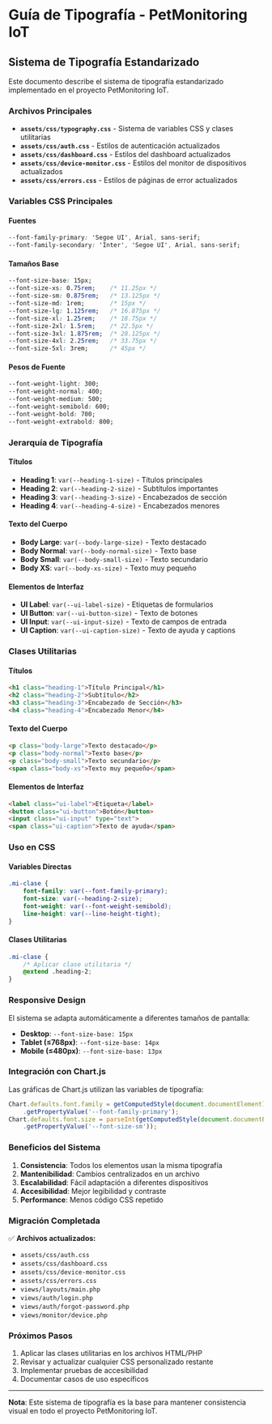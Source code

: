 # Guía de Tipografía - PetMonitoring IoT

## Sistema de Tipografía Estandarizado

Este documento describe el sistema de tipografía estandarizado implementado en el proyecto PetMonitoring IoT.

### Archivos Principales

- **`assets/css/typography.css`** - Sistema de variables CSS y clases utilitarias
- **`assets/css/auth.css`** - Estilos de autenticación actualizados
- **`assets/css/dashboard.css`** - Estilos del dashboard actualizados
- **`assets/css/device-monitor.css`** - Estilos del monitor de dispositivos actualizados
- **`assets/css/errors.css`** - Estilos de páginas de error actualizados

### Variables CSS Principales

#### Fuentes
```css
--font-family-primary: 'Segoe UI', Arial, sans-serif;
--font-family-secondary: 'Inter', 'Segoe UI', Arial, sans-serif;
```

#### Tamaños Base
```css
--font-size-base: 15px;
--font-size-xs: 0.75rem;    /* 11.25px */
--font-size-sm: 0.875rem;   /* 13.125px */
--font-size-md: 1rem;       /* 15px */
--font-size-lg: 1.125rem;   /* 16.875px */
--font-size-xl: 1.25rem;    /* 18.75px */
--font-size-2xl: 1.5rem;    /* 22.5px */
--font-size-3xl: 1.875rem;  /* 28.125px */
--font-size-4xl: 2.25rem;   /* 33.75px */
--font-size-5xl: 3rem;      /* 45px */
```

#### Pesos de Fuente
```css
--font-weight-light: 300;
--font-weight-normal: 400;
--font-weight-medium: 500;
--font-weight-semibold: 600;
--font-weight-bold: 700;
--font-weight-extrabold: 800;
```

### Jerarquía de Tipografía

#### Títulos
- **Heading 1**: `var(--heading-1-size)` - Títulos principales
- **Heading 2**: `var(--heading-2-size)` - Subtítulos importantes
- **Heading 3**: `var(--heading-3-size)` - Encabezados de sección
- **Heading 4**: `var(--heading-4-size)` - Encabezados menores

#### Texto del Cuerpo
- **Body Large**: `var(--body-large-size)` - Texto destacado
- **Body Normal**: `var(--body-normal-size)` - Texto base
- **Body Small**: `var(--body-small-size)` - Texto secundario
- **Body XS**: `var(--body-xs-size)` - Texto muy pequeño

#### Elementos de Interfaz
- **UI Label**: `var(--ui-label-size)` - Etiquetas de formularios
- **UI Button**: `var(--ui-button-size)` - Texto de botones
- **UI Input**: `var(--ui-input-size)` - Texto de campos de entrada
- **UI Caption**: `var(--ui-caption-size)` - Texto de ayuda y captions

### Clases Utilitarias

#### Títulos
```html
<h1 class="heading-1">Título Principal</h1>
<h2 class="heading-2">Subtítulo</h2>
<h3 class="heading-3">Encabezado de Sección</h3>
<h4 class="heading-4">Encabezado Menor</h4>
```

#### Texto del Cuerpo
```html
<p class="body-large">Texto destacado</p>
<p class="body-normal">Texto base</p>
<p class="body-small">Texto secundario</p>
<span class="body-xs">Texto muy pequeño</span>
```

#### Elementos de Interfaz
```html
<label class="ui-label">Etiqueta</label>
<button class="ui-button">Botón</button>
<input class="ui-input" type="text">
<span class="ui-caption">Texto de ayuda</span>
```

### Uso en CSS

#### Variables Directas
```css
.mi-clase {
    font-family: var(--font-family-primary);
    font-size: var(--heading-2-size);
    font-weight: var(--font-weight-semibold);
    line-height: var(--line-height-tight);
}
```

#### Clases Utilitarias
```css
.mi-clase {
    /* Aplicar clase utilitaria */
    @extend .heading-2;
}
```

### Responsive Design

El sistema se adapta automáticamente a diferentes tamaños de pantalla:

- **Desktop**: `--font-size-base: 15px`
- **Tablet (≤768px)**: `--font-size-base: 14px`
- **Mobile (≤480px)**: `--font-size-base: 13px`

### Integración con Chart.js

Las gráficas de Chart.js utilizan las variables de tipografía:

```javascript
Chart.defaults.font.family = getComputedStyle(document.documentElement)
    .getPropertyValue('--font-family-primary');
Chart.defaults.font.size = parseInt(getComputedStyle(document.documentElement)
    .getPropertyValue('--font-size-sm'));
```

### Beneficios del Sistema

1. **Consistencia**: Todos los elementos usan la misma tipografía
2. **Mantenibilidad**: Cambios centralizados en un archivo
3. **Escalabilidad**: Fácil adaptación a diferentes dispositivos
4. **Accesibilidad**: Mejor legibilidad y contraste
5. **Performance**: Menos código CSS repetido

### Migración Completada

✅ **Archivos actualizados:**
- `assets/css/auth.css`
- `assets/css/dashboard.css`
- `assets/css/device-monitor.css`
- `assets/css/errors.css`
- `views/layouts/main.php`
- `views/auth/login.php`
- `views/auth/forgot-password.php`
- `views/monitor/device.php`

### Próximos Pasos

1. Aplicar las clases utilitarias en los archivos HTML/PHP
2. Revisar y actualizar cualquier CSS personalizado restante
3. Implementar pruebas de accesibilidad
4. Documentar casos de uso específicos

---

**Nota**: Este sistema de tipografía es la base para mantener consistencia visual en todo el proyecto PetMonitoring IoT. 